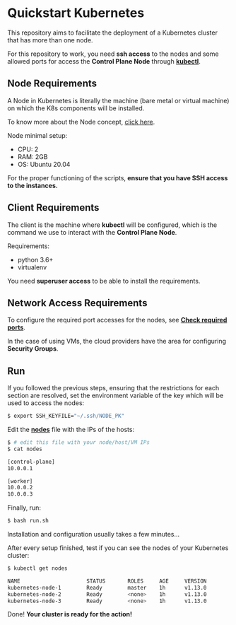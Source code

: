 # Quickstart Kubernetes

This repository aims to facilitate the deployment of a Kubernetes cluster that has more than one node.

For this repository to work, you need **ssh access** to the nodes and some allowed ports for access the **Control Plane Node** through [**kubectl**](https://kubernetes.io/pt/docs/reference/kubectl/cheatsheet/). 

## Node Requirements

A Node in Kubernetes is literally the machine (bare metal or virtual machine) on which the K8s components will be installed.

To know more about the Node concept, [click here](https://kubernetes.io/docs/concepts/architecture/nodes/).

Node minimal setup:

* CPU: 2
* RAM: 2GB
* OS: Ubuntu 20.04

For the proper functioning of the scripts, **ensure that you have SSH access to the instances.**

## Client Requirements

The client is the machine where **kubectl** will be configured, which is the command we use to interact with the **Control Plane Node**. 

Requirements:

* python 3.6+
* virtualenv

You need **superuser access** to be able to install the requirements.

## Network Access Requirements

To configure the required port accesses for the nodes, see [**Check required ports**](https://kubernetes.io/docs/setup/production-environment/tools/kubeadm/install-kubeadm/#check-required-ports).

In the case of using VMs, the cloud providers have the area for configuring **Security Groups**.

## Run

If you followed the previous steps, ensuring that the restrictions for each section are resolved, set the environment variable of the key which will be used to access the nodes:
```bash
$ export SSH_KEYFILE="~/.ssh/NODE_PK"
```

Edit the [**nodes**](nodes) file with the IPs of the hosts:
```bash
$ # edit this file with your node/host/VM IPs
$ cat nodes

[control-plane]
10.0.0.1

[worker]
10.0.0.2
10.0.0.3
```

Finally, run:
```bash
$ bash run.sh
```

Installation and configuration usually takes a few minutes...

After every setup finished, test if you can see the nodes of your Kubernetes cluster:
```bash
$ kubectl get nodes

NAME                     STATUS       ROLES     AGE     VERSION
kubernetes-node-1        Ready        master    1h      v1.13.0
kubernetes-node-2        Ready        <none>    1h      v1.13.0
kubernetes-node-3        Ready        <none>    1h      v1.13.0
```

Done! **Your cluster is ready for the action!**
